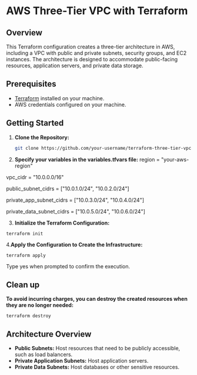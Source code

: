 # AWS Three-Tier VPC with Terraform

## Overview

This Terraform configuration creates a three-tier architecture in AWS, including a VPC with public and private subnets, security groups, and EC2 instances. The architecture is designed to accommodate public-facing resources, application servers, and private data storage.

## Prerequisites

- [Terraform](https://www.terraform.io/downloads.html) installed on your machine.
- AWS credentials configured on your machine.

## Getting Started

1. **Clone the Repository:**
   ```bash
   git clone https://github.com/your-username/terraform-three-tier-vpc.git

2. **Specify your variables in the variables.tfvars file:**
region                  = "your-aws-region"

vpc_cidr                = "10.0.0.0/16"

public_subnet_cidrs     = ["10.0.1.0/24", "10.0.2.0/24"]

private_app_subnet_cidrs = ["10.0.3.0/24", "10.0.4.0/24"]

private_data_subnet_cidrs = ["10.0.5.0/24", "10.0.6.0/24"]

3. **Initialize the Terraform Configuration:**

```terraform init```

4.**Apply the Configuration to Create the Infrastructure:**

```terraform apply```

Type yes when prompted to confirm the execution.

## Clean up

**To avoid incurring charges, you can destroy the created resources when they are no longer needed:**

```terraform destroy```

## Architecture Overview

- **Public Subnets:** Host resources that need to be publicly accessible, such as load balancers.
- **Private Application Subnets:** Host application servers.
- **Private Data Subnets:** Host databases or other sensitive resources.














